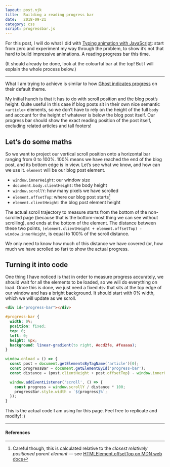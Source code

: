 ```yaml
---
layout: post.njk
title:  Building a reading progress bar
date:   2018-09-21
category: css
script: progressbar.js
---
```


For this post, I will do what I did with [Typing animation with JavaScript](https://eszter.space/blog/typing-animation):
start from zero and experiment my way through the problem, to show it’s not that hard to build impressive animations. A reading progress bar this time.

(It should already be done, look at the colourful bar at the top! But I will explain the whole process below.)

---

What I am trying to achieve is similar to how [Ghost indicates progress](https://demo.ghost.io/welcome/) on their default theme.

My initial hunch is that it has to do with scroll position and the blog post’s height. Quite useful in this case if blog posts sit in their own nice semantic `<article>` elements, so we don’t have to rely on the height of the full `body` and account for the height of whatever is below the blog post itself. Our progress bar should show the exact reading position of the post itself, excluding related articles and tall footers!

## Letʼs do some maths

So we want to project our vertical scroll position onto a horizontal bar ranging from 0 to 100%. 100% means we have reached the end of the blog post, and its bottom edge is in view. Letʼs see what we know, and how can we use it. `element` will be our blog post element.
- `window.innerHeight`: our window size
- `document.body.clientHeight`: the body height
- `window.scrollY`: how many pixels we have scrolled
- `element.offsetTop`: where our blog post starts[^1]
- `element.clientHeight`: the blog post element height

The actual scroll trajectory to measure starts from the bottom of the non-scrolled page (because that is the bottom-most thing we can see without scrolling), and ends at the bottom of the element. The distance between these two points, `(element.clientHeight + element.offsetTop) - window.innerHeight`, is equal to 100% of the scroll distance.

We only need to know how much of this distance we have covered (or, how much we have scrolled so far) to show the actual progress.

## Turning it into code

One thing I have noticed is that in order to measure progress accurately, we should wait for all the elements to be loaded, so we will do everything on load. Once this is done, we just need a fixed `div` that sits at the top edge of our window and has a bright background. It should start with 0% width, which we will update as we scroll.

```html
<div id="progress-bar"></div>
```

```css
#progress-bar {
  width: 0%;
  position: fixed;
  top: 0;
  left: 0;
  height: 6px;
  background: linear-gradient(to right, #ecd2fe, #feaaaa);
}
```

```js
window.onload = () => {
  const post = document.getElementsByTagName('article')[0];
  const progressBar = document.getElementById('progress-bar');
  const distance = (post.clientHeight + post.offsetTop) - window.innerHeight;

  window.addEventListener('scroll', () => {
    const progress = window.scrollY / distance * 100;
    progressBar.style.width = `${progress}%`;
  });
}
```

This is the actual code I am using for this page. Feel free to replicate and modify! :)

<div id="progress-bar"></div>

<style>
  #progress-bar {
    width: 0%;
    position: fixed;
    top: 0;
    left: 0;
    height: 6px;
    background: linear-gradient(to right, #ecd2fe, #feaaaa);
  }
</style>

---
#### References

[^1]: Careful though, this is calculated relative to the _closest relatively positioned parent element_ — see [HTMLElement.offsetTop on MDN web docs](https://developer.mozilla.org/en-US/docs/Web/API/HTMLElement/offsetTop)

